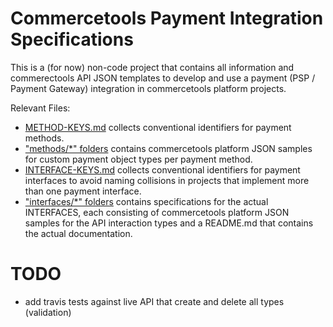 # Commercetools Payment Integration Specifications  

This is a (for now) non-code project that contains all information and commerectools API JSON templates to develop and use a payment (PSP / Payment Gateway) integration in commercetools platform projects. 

Relevant Files:
* [METHOD-KEYS.md](METHOD-KEYS.md) collects conventional identifiers for payment methods. 
* ["methods/*" folders](methods/) contains commercetools platform JSON samples for custom payment object types per payment method. 
* [INTERFACE-KEYS.md](INTERFACE-KEYS.md) collects conventional identifiers for payment interfaces to avoid naming collisions in projects that implement more than one payment interface. 
* ["interfaces/*" folders](interfaces/) contains specifications for the actual INTERFACES, each consisting of commercetools platform JSON samples for the API interaction types and a README.md that contains the actual documentation. 

# TODO
* add travis tests against live API that create and delete all types (validation)